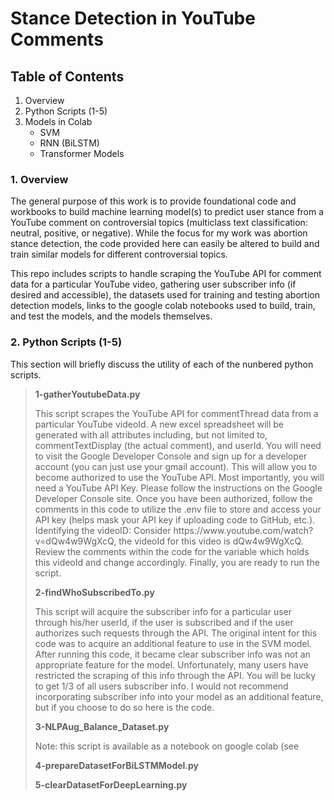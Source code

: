 # Stance Detection in YouTube Comments
<h2> Table of Contents </h2>
<ol>
  <li> Overview </li>
  <li> Python Scripts (1-5) </li>
  <li> Models in Colab
      <ul>
      <li> SVM </li>
      <li> RNN (BiLSTM) </li>
      <li> Transformer Models </li>
      </ul>
</ol>

<h3>1. Overview </h3>
<p> The general purpose of this work is to provide foundational code and workbooks to build machine learning model(s) to predict user stance from a YouTube comment on controversial topics (multiclass text classification: neutral, positive, or negative). While the focus for my work was abortion stance detection, the code provided here can easily be altered to build and train similar models for different controversial topics.
</p>    
<p> This repo includes scripts to handle scraping the YouTube API for comment data for a particular YouTube video, gathering user subscriber info (if desired
    and accessible), the datasets used for training and testing abortion detection models, links to the google colab notebooks used to build, train, and test the models, and
    the models themselves.
</p>

<h3>2. Python Scripts (1-5) </h3>
<p> This section will briefly discuss the utility of each of the nunbered python scripts.</p>
<blockquote> <p> <strong>1-gatherYoutubeData.py</strong> </p>
                <p> This script scrapes the YouTube API for commentThread data from a particular YouTube videoId. A new excel spreadsheet will be generated with all
                attributes including, but not limited to, commentTextDisplay (the actual comment), and userId. You will need to visit the Google Developer Console and sign 
                up for a developer account (you can just use your gmail account). This will allow you to become authorized to use the YouTube API. Most importantly, you 
                will need a YouTube API Key. Please follow the instructions on the Google Developer Console site. Once you have been authorized, follow the comments in this 
                code to utilize the .env file to store and access your API key (helps mask your API key if uploading code to GitHub, etc.). Identifying the videoID: 
                Consider https://www.youtube.com/watch?v=dQw4w9WgXcQ, the videoId for this video is dQw4w9WgXcQ. Review the comments within the code for the variable which 
                holds this videoId and change accordingly. Finally, you are ready to run the script.
                </p>
             <p> <strong> 2-findWhoSubscribedTo.py </strong> </p>
                <p> This script will acquire the subscriber info for a particular user through his/her userId, if the user is subscribed and if the user authorizes such
                requests through the API. The original intent for this code was to acquire an additional feature to use in the SVM model. After running this code, it became 
                clear subscriber info was not an appropriate feature for the model. Unfortunately, many users have restricted the scraping of this info through the API. You
                will be lucky to get 1/3 of all users subscriber info. I would not recommend incorporating subscriber info into your model as an additional feature, but if
                you choose to do so here is the code.
                </p>
             <p> <strong> 3-NLPAug_Balance_Dataset.py </strong> </p>
                <p> Note: this script is available as a notebook on google colab (see 
                </p>
             <p> <strong> 4-prepareDatasetForBiLSTMModel.py </strong> </p>
             <p> <strong> 5-clearDatasetForDeepLearning.py </strong> </p>
</blockquote>
